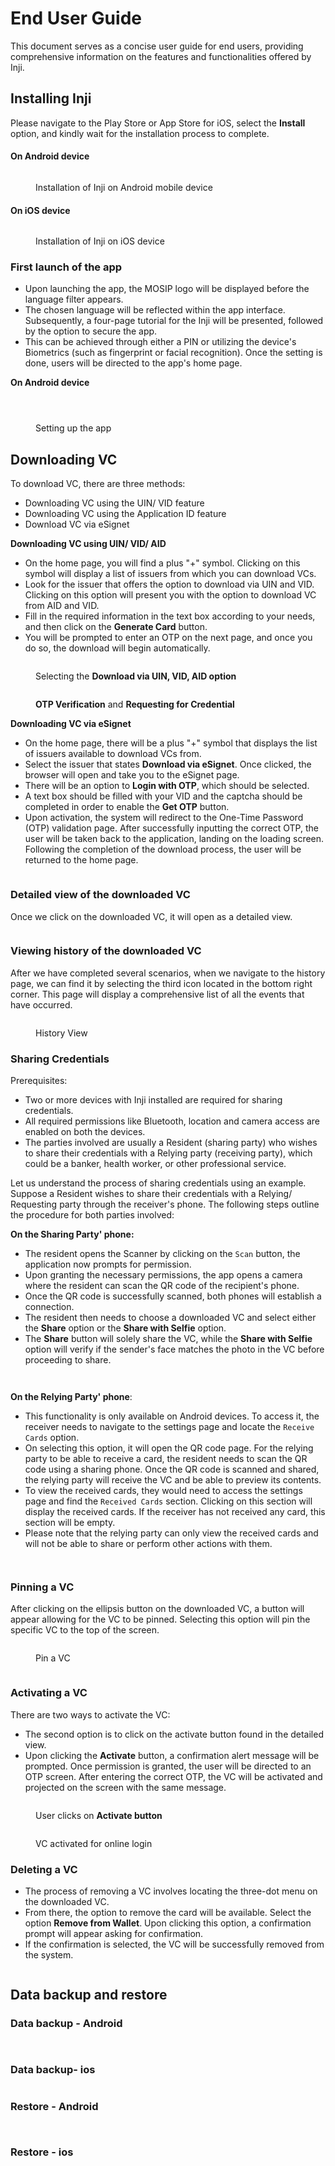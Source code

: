 # End User Guide

This document serves as a concise user guide for end users, providing comprehensive information on the features and functionalities offered by Inji.

## Installing Inji

Please navigate to the Play Store or App Store for iOS, select the **Install** option, and kindly wait for the installation process to complete.

#### On Android device

<figure><img src=".gitbook/assets/inji-install-android.png" alt=""><figcaption><p>Installation of Inji on Android mobile device</p></figcaption></figure>

#### On iOS device

<figure><img src=".gitbook/assets/inji-install-ios (1).png" alt=""><figcaption><p>Installation of Inji on iOS device</p></figcaption></figure>

### First launch of the app

* Upon launching the app, the MOSIP logo will be displayed before the language filter appears.
* The chosen language will be reflected within the app interface. Subsequently, a four-page tutorial for the Inji will be presented, followed by the option to secure the app.
* This can be achieved through either a PIN or utilizing the device's Biometrics (such as fingerprint or facial recognition). Once the setting is done, users will be directed to the app's home page.

**On Android device**

<figure><img src=".gitbook/assets/TourGuide1.png" alt=""><figcaption></figcaption></figure>

<figure><img src=".gitbook/assets/tourguide2.png" alt=""><figcaption></figcaption></figure>

<figure><img src=".gitbook/assets/first-launch-Page-3.png" alt=""><figcaption><p>Setting up the app</p></figcaption></figure>

## Downloading VC

To download VC, there are three methods:

* Downloading VC using the UIN/ VID feature
* Downloading VC using the Application ID feature
* Download VC via eSignet

**Downloading VC using UIN/ VID/ AID**

* On the home page, you will find a plus "+" symbol. Clicking on this symbol will display a list of issuers from which you can download VCs.
* Look for the issuer that offers the option to download via UIN and VID. Clicking on this option will present you with the option to download VC from AID and VID.
* Fill in the required information in the text box according to your needs, and then click on the **Generate Card** button.
* You will be prompted to enter an OTP on the next page, and once you do so, the download will begin automatically.

<figure><img src=".gitbook/assets/inji-download-via-uin-Page-1.png" alt=""><figcaption><p>Selecting the <strong>Download via UIN, VID, AID option</strong></p></figcaption></figure>

<figure><img src=".gitbook/assets/inji-download-via-uin-Page-2.png" alt=""><figcaption><p><strong>OTP Verification</strong> and <strong>Requesting for Credential</strong></p></figcaption></figure>

**Downloading VC via eSignet**

* On the home page, there will be a plus "+" symbol that displays the list of issuers available to download VCs from.
* Select the issuer that states **Download via eSignet**. Once clicked, the browser will open and take you to the eSignet page.
* There will be an option to **Login with OTP**, which should be selected.
* A text box should be filled with your VID and the captcha should be completed in order to enable the **Get OTP** button.
* Upon activation, the system will redirect to the One-Time Password (OTP) validation page. After successfully inputting the correct OTP, the user will be taken back to the application, landing on the loading screen. Following the completion of the download process, the user will be returned to the home page.

<figure><img src=".gitbook/assets/download using eSignet1.png" alt=""><figcaption></figcaption></figure>

### Detailed view of the downloaded VC

Once we click on the downloaded VC, it will open as a detailed view.

<figure><img src=".gitbook/assets/detailed-vc-view.png" alt=""><figcaption></figcaption></figure>

### Viewing history of the downloaded VC

After we have completed several scenarios, when we navigate to the history page, we can find it by selecting the third icon located in the bottom right corner. This page will display a comprehensive list of all the events that have occurred.

<figure><img src=".gitbook/assets/detailed-viewVC-history.png" alt=""><figcaption><p>History View</p></figcaption></figure>

### Sharing Credentials

Prerequisites:

* Two or more devices with Inji installed are required for sharing credentials.
* All required permissions like Bluetooth, location and camera access are enabled on both the devices.
* The parties involved are usually a Resident (sharing party) who wishes to share their credentials with a Relying party (receiving party), which could be a banker, health worker, or other professional service.

Let us understand the process of sharing credentials using an example. Suppose a Resident wishes to share their credentials with a Relying/ Requesting party through the receiver's phone. The following steps outline the procedure for both parties involved:

**On the Sharing Party' phone:**

* The resident opens the Scanner by clicking on the `Scan` button, the application now prompts for permission.
* Upon granting the necessary permissions, the app opens a camera where the resident can scan the QR code of the recipient's phone.
* Once the QR code is successfully scanned, both phones will establish a connection.
* The resident then needs to choose a downloaded VC and select either the **Share** option or the **Share with Selfie** option.
* The **Share** button will solely share the VC, while the **Share with Selfie** option will verify if the sender's face matches the photo in the VC before proceeding to share.

<figure><img src=".gitbook/assets/sharing-Page-1.png" alt=""><figcaption></figcaption></figure>

<figure><img src=".gitbook/assets/sharing-Page-2.png" alt=""><figcaption></figcaption></figure>

**On the Relying Party' phone**:

* This functionality is only available on Android devices. To access it, the receiver needs to navigate to the settings page and locate the `Receive Cards` option.
* On selecting this option, it will open the QR code page. For the relying party to be able to receive a card, the resident needs to scan the QR code using a sharing phone. Once the QR code is scanned and shared, the relying party will receive the VC and be able to preview its contents.
* To view the received cards, they would need to access the settings page and find the `Received Cards` section. Clicking on this section will display the received cards. If the receiver has not received any card, this section will be empty.
* Please note that the relying party can only view the received cards and will not be able to share or perform other actions with them.

<figure><img src=".gitbook/assets/sharing-Page-3.png" alt=""><figcaption></figcaption></figure>

<figure><img src=".gitbook/assets/sharing-Page-4.png" alt=""><figcaption></figcaption></figure>

### Pinning a VC

After clicking on the ellipsis button on the downloaded VC, a button will appear allowing for the VC to be pinned. Selecting this option will pin the specific VC to the top of the screen.

<figure><img src=".gitbook/assets/detailed-vc-view-pin.png" alt=""><figcaption><p>Pin a VC</p></figcaption></figure>

<figure><img src=".gitbook/assets/sharing-Page-4.png" alt=""><figcaption></figcaption></figure>

### Activating a VC

There are two ways to activate the VC:

* The second option is to click on the activate button found in the detailed view.
* Upon clicking the **Activate** button, a confirmation alert message will be prompted. Once permission is granted, the user will be directed to an OTP screen. After entering the correct OTP, the VC will be activated and projected on the screen with the same message.

<figure><img src=".gitbook/assets/activate-vc-new-Page-1.png" alt=""><figcaption><p>User clicks on <strong>Activate button</strong></p></figcaption></figure>

<figure><img src=".gitbook/assets/activate-vc-new-Page-2.png" alt=""><figcaption><p>VC activated for online login</p></figcaption></figure>

### Deleting a VC

* The process of removing a VC involves locating the three-dot menu on the downloaded VC.
* From there, the option to remove the card will be available. Select the option **Remove from Wallet**. Upon clicking this option, a confirmation prompt will appear asking for confirmation.
* If the confirmation is selected, the VC will be successfully removed from the system.

<figure><img src=".gitbook/assets/deletion vc.png" alt=""><figcaption></figcaption></figure>

## Data backup and restore

### Data backup - Android

<figure><img src=".gitbook/assets/backup inji.png" alt=""><figcaption></figcaption></figure>

<figure><img src=".gitbook/assets/backup inji 2.png" alt=""><figcaption></figcaption></figure>

### Data backup- ios

<figure><img src=".gitbook/assets/backup ios (1).png" alt=""><figcaption></figcaption></figure>

### Restore - Android

<figure><img src=".gitbook/assets/restore Android.png" alt=""><figcaption></figcaption></figure>

<figure><img src=".gitbook/assets/android restore 2.png" alt=""><figcaption></figcaption></figure>

### Restore - ios

<figure><img src=".gitbook/assets/restore ios1.png" alt=""><figcaption></figcaption></figure>



<figure><img src=".gitbook/assets/restore ios.png" alt=""><figcaption></figcaption></figure>
